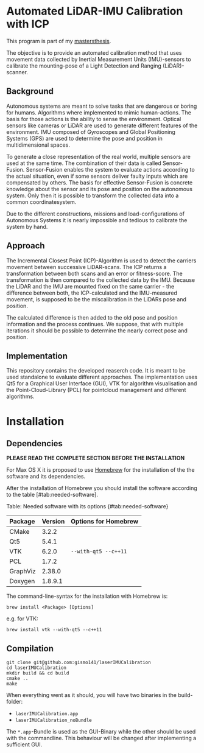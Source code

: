 # Automated LiDAR-IMU Calibration with ICP

This program is part of my [mastersthesis](https://github.com/gismo141/mastersthesis).

The objective is to provide an automated calibration method that uses movement data collected by Inertial Measurement Units (IMU)-sensors to calibrate the mounting-pose of a Light Detection and Ranging (LiDAR)-scanner.

## Background

Autonomous systems are meant to solve tasks that are dangerous or boring for humans. Algorithms where implemented to mimic human-actions. The basis for those actions is the ability to sense the environment. Optical sensors like cameras or LiDAR are used to generate different features of the environment. IMU composed of Gyroscopes and Global Positioning Systems (GPS) are used to determine the pose and position in multidimensional spaces.

To generate a close representation of the real world, multiple sensors are used at the same time. The combination of their data is called Sensor-Fusion. Sensor-Fusion enables the system to evaluate actions according to the actual situation, even if some sensors deliver faulty inputs which are compensated by others. The basis for effective Sensor-Fusion is concrete knowledge about the sensor and its pose and position on the autonomous system. Only then it is possible to transform the collected data into a common coordinatesystem.

Due to the different constructions, missions and load-configurations of Autonomous Systems it is nearly impossible and tedious to calibrate the system by hand.

## Approach

The Incremental Closest Point (ICP)-Algorithm is used to detect the carriers movement between successive LiDAR-scans. The ICP returns a transformation between both scans and an error or fitness-score. The transformation is then compared to the collected data by the IMU. Because the LiDAR and the IMU are mounted fixed on the same carrier - the difference between both, the ICP-calculated and the IMU-measured movement, is supposed to be the miscalibration in the LiDARs pose and position.

The calculated difference is then added to the old pose and position information and the process continues. We suppose, that with multiple iterations it should be possible to determine the nearly correct pose and position.

## Implementation

This repository contains the developed reaserch code. It is meant to be used standalone to evaluate different approaches. The implementation uses Qt5 for a Graphical User Interface (GUI), VTK for algorithm visualisation and the Point-Cloud-Library (PCL) for pointcloud management and different algorithms.

# Installation

## Dependencies

**PLEASE READ THE COMPLETE SECTION BEFORE THE INSTALLATION**

For Max OS X it is proposed to use [Homebrew](http://brew.sh) for the installation of the the software and its dependencies.

After the installation of Homebrew you should install the software according to the table [#tab:needed-software].

Table: Needed software with its options {#tab:needed-software}

| Package  | Version | Options for Homebrew |
| :---     | :-----  | :--                  |
| CMake    | 3.2.2   |                      |
| Qt5      | 5.4.1   |                      |
| VTK      | 6.2.0   | `--with-qt5 --c++11` |
| PCL      | 1.7.2   |                      |
| GraphViz | 2.38.0  |                      |
| Doxygen  | 1.8.9.1 |                      |

The command-line-syntax for the installation with Homebrew is:

```Shell
brew install <Package> [Options]
```

e.g. for VTK:

```Shell
brew install vtk --with-qt5 --c++11
```

## Compilation

```Shell
git clone git@github.com:gismo141/laserIMUCalibration
cd laserIMUCalibration
mkdir build && cd build
cmake ..
make
```

When everything went as it should, you will have two binaries in the build-folder:

- `laserIMUCalibration.app`
- `laserIMUCalibration_noBundle`

The `*.app`-Bundle is used as the GUI-Binary while the other should be used with the commandline. This behaviour will be changed after implementing a sufficient GUI.
